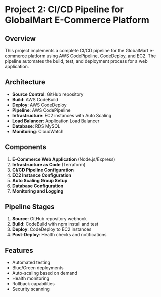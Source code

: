 # Project 2: CI/CD Pipeline for GlobalMart E-Commerce Platform

## Overview
This project implements a complete CI/CD pipeline for the GlobalMart e-commerce platform using AWS CodePipeline, CodeDeploy, and EC2. The pipeline automates the build, test, and deployment process for a web application.

## Architecture
- **Source Control**: GitHub repository
- **Build**: AWS CodeBuild
- **Deploy**: AWS CodeDeploy
- **Pipeline**: AWS CodePipeline
- **Infrastructure**: EC2 instances with Auto Scaling
- **Load Balancer**: Application Load Balancer
- **Database**: RDS MySQL
- **Monitoring**: CloudWatch

## Components
1. **E-Commerce Web Application** (Node.js/Express)
2. **Infrastructure as Code** (Terraform)
3. **CI/CD Pipeline Configuration**
4. **EC2 Instance Configuration**
5. **Auto Scaling Group Setup**
6. **Database Configuration**
7. **Monitoring and Logging**

## Pipeline Stages
1. **Source**: GitHub repository webhook
2. **Build**: CodeBuild with npm install and test
3. **Deploy**: CodeDeploy to EC2 instances
4. **Post-Deploy**: Health checks and notifications

## Features
- Automated testing
- Blue/Green deployments
- Auto-scaling based on demand
- Health monitoring
- Rollback capabilities
- Security scanning
